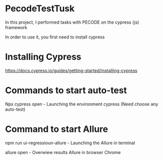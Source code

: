 # PecodeTestTusk
In this project, I performed tasks with PECODE on the cypress (js) framework

In order to use it, you first need to install cypress

# Installing Cypress
https://docs.cypress.io/guides/getting-started/installing-cypress

# Commands to start auto-test
Npx cypress open - Launching the environment cypress (Need choose any auto-test)

# Command to start Allure
npm run ui-regressioun-allure -  Launching the Allure in terminal

allure open - Overwiew results Allure in browser Chrome
